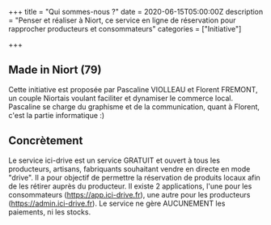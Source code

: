 +++
title = "Qui sommes-nous ?"
date = 2020-06-15T05:00:00Z
description = "Penser et réaliser à Niort, ce service en ligne de réservation pour rapprocher producteurs et consommateurs"
categories = ["Initiative"]

+++

## Made in Niort (79)
Cette initiative est proposée par Pascaline VIOLLEAU et Florent FREMONT, un couple Niortais voulant faciliter et dynamiser le commerce local. Pascaline se charge du graphisme et de la communication, quant à Florent, c'est la partie informatique :) 

## Concrètement 
Le service ici-drive est un service GRATUIT et ouvert à tous les producteurs, artisans, fabriquants souhaitant vendre en directe en mode "drive". Il a pour objectif de permettre la réservation de produits locaux afin de les rétirer auprès du producteur. Il existe 2 applications, l'une pour les consommateurs (https://app.ici-drive.fr), une autre pour les producteurs (https://admin.ici-drive.fr). Le service ne gère AUCUNEMENT les paiements, ni les stocks.